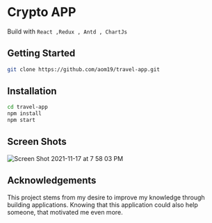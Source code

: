 # Crypto APP
Build with `React ,Redux , Antd , ChartJs`






## Getting Started
```bash
git clone https://github.com/aom19/travel-app.git
```


## Installation
```bash
cd travel-app
npm install 
npm start

```

## Screen Shots
![Screen Shot 2021-11-17 at 7 58 03 PM](https://user-images.githubusercontent.com/39848284/142256091-658f0cef-2ac7-41a7-8d29-6a5c0797bf06.png)

## Acknowledgements
This project stems from my desire to improve my knowledge through building applications.
Knowing that this application could also help someone, that motivated me even more.

